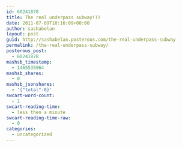 ```yaml
---
id: 60241878
title: The real underpass subway!))
date: 2011-07-09T10:16:09+00:00
author: sashabelan
layout: post
guid: http://sashabelan.posterous.com/the-real-underpass-subway
permalink: /the-real-underpass-subway/
posterous_post:
  - 60241878
mashsb_timestamp:
  - 1465535964
mashsb_shares:
  - 0
mashsb_jsonshares:
  - '{"total":0}'
swcart-word-count:
  - 1
swcart-reading-time:
  - less then a minute
swcart-reading-time-raw:
  - 0
categories:
  - uncategorized
---
```

[](http://instagr.am/p/HRSRb/)